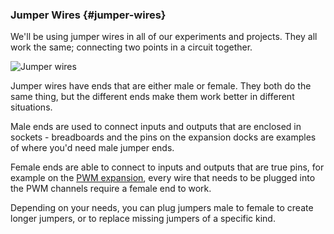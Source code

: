 ### Jumper Wires {#jumper-wires}

We'll be using jumper wires in all of our experiments and projects. They all work the same; connecting two points in a circuit together.

<!-- // DONE: IMAGE: showing several different jumper wires -->
![Jumper wires](https://raw.githubusercontent.com/OnionIoT/Onion-Docs/master/Omega2/Kit-Guides/img/jumper-wires.jpg)


Jumper wires have ends that are either male or female. They both do the same thing, but the different ends make them work better in different situations. 

Male ends are used to connect inputs and outputs that are enclosed in sockets - breadboards and the pins on the expansion docks are examples of where you'd need male jumper ends.

Female ends are able to connect to inputs and outputs that are true pins, for example on the [PWM expansion](#pwm-expansion), every wire that needs to be plugged into the PWM channels require a female end to work.

Depending on your needs, you can plug jumpers male to female to create longer jumpers, or to replace missing jumpers of a specific kind.


